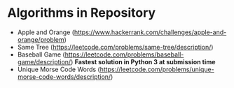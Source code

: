 # Algorithms in Repository
- Apple and Orange (https://www.hackerrank.com/challenges/apple-and-orange/problem)
- Same Tree (https://leetcode.com/problems/same-tree/description/)
- Baseball Game (https://leetcode.com/problems/baseball-game/description/) **Fastest solution in Python 3 at submission time**
- Unique Morse Code Words (https://leetcode.com/problems/unique-morse-code-words/description/)
